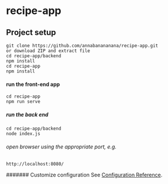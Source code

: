 # recipe-app

## Project setup
```
git clone https://github.com/annabanananana/recipe-app.git
or download ZIP and extract file
cd recipe-app/backend
npm install
cd recipe-app
npm install
```
#### run the front-end app
```
cd recipe-app
npm run serve
```
##### run the back end
```
cd recipe-app/backend
node index.js
```
###### open browser using the appropriate port, e.g.
```
http://localhost:8080/
```
####### Customize configuration
See [Configuration Reference](https://cli.vuejs.org/config/).
